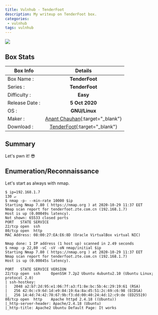 ```yaml
---
title: Vulnhub - TenderFoot
description: My writeup on TenderFoot box.
categories:
 - vulnhub
tags: vulnhub
---
```


![](https://i.imgur.com/wjyiTq8.png)

## Box Stats

| Box Info      | Details       | 
| ------------- |:-------------:| 
| Box Name :    | **TenderFoot**  | 
| Series :      | **TenderFoot**         |
| Difficulty :  | **Easy**             |   
| Release Date :| **5 Oct 2020**      |    
| OS :          | **GNU/Linux**        |   
| Maker :       | [Anant Chauhan](https://twitter.com/_Anant_chauhan){:target="_blank"}     | 
| Download :    | [TenderFoot](https://www.vulnhub.com/entry/tenderfoot-1,581/){:target="_blank"}      | 

## Summary

Let's pwn it! :sunglasses:

## Enumeration/Reconnaissance

Let's start as always with nmap.

```
$ ip=192.168.1.7                                                                                                                                                                130 ↵
$ nmap -p- --min-rate 10000 $ip
Starting Nmap 7.80 ( https://nmap.org ) at 2020-10-29 11:37 EET
Nmap scan report for tenderfoot.zte.com.cn (192.168.1.7)
Host is up (0.00049s latency).
Not shown: 65533 closed ports
PORT   STATE SERVICE
22/tcp open  ssh
80/tcp open  http
MAC Address: 08:00:27:EA:E6:8D (Oracle VirtualBox virtual NIC)

Nmap done: 1 IP address (1 host up) scanned in 2.49 seconds
$ nmap -p 22,80 -sC -sV -oN nmap/initial $ip
Starting Nmap 7.80 ( https://nmap.org ) at 2020-10-29 11:37 EET
Nmap scan report for tenderfoot.zte.com.cn (192.168.1.7)
Host is up (0.00045s latency).

PORT   STATE SERVICE VERSION
22/tcp open  ssh     OpenSSH 7.2p2 Ubuntu 4ubuntu2.10 (Ubuntu Linux; protocol 2.0)
| ssh-hostkey: 
|   2048 a2:b7:2d:95:e1:06:7f:a3:f1:8e:bc:5b:4c:29:19:61 (RSA)
|   256 42:0c:c9:6d:1d:e9:84:19:6a:8a:d5:51:2c:69:c6:98 (ECDSA)
|_  256 14:4d:74:42:78:67:9b:f3:dd:00:40:24:4d:12:c9:de (ED25519)
80/tcp open  http    Apache httpd 2.4.18 ((Ubuntu))
|_http-server-header: Apache/2.4.18 (Ubuntu)
|_http-title: Apache2 Ubuntu Default Page: It works
```

